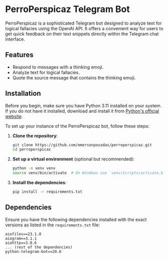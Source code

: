 # PerroPerspicaz Telegram Bot

PerroPerspicaz is a sophisticated Telegram bot designed to analyze text for logical fallacies using the OpenAI API. It offers a convenient way for users to get quick feedback on their text snippets directly within the Telegram chat interface.

## Features

- Respond to messages with a thinking emoji.
- Analyze text for logical fallacies.
- Quote the source message that contains the thinking emoji.

## Installation

Before you begin, make sure you have Python 3.11 installed on your system. If you do not have it installed, download and install it from [Python's official website](https://www.python.org/downloads/release/python-3110/).

To set up your instance of the PerroPerspicaz bot, follow these steps:

1. **Clone the repository**:

    ```bash
    git clone https://github.com/emersonposadas/perroperspicaz.git
    cd perroperspicaz
    ```

2. **Set up a virtual environment** (optional but recommended):

    ```bash
    python -m venv venv
    source venv/bin/activate  # On Windows use `venv\Scripts\activate.bat`
    ```

3. **Install the dependencies**:

    ```bash
    pip install -r requirements.txt
    ```

## Dependencies

Ensure you have the following dependencies installed with the exact versions as listed in the `requirements.txt` file:

```plaintext
aiofiles==23.1.0
aiogram==3.1.1
aiohttp==3.8.6
... (rest of the dependencies)
python-telegram-bot==20.6

